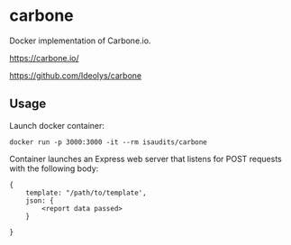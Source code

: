 # carbone

Docker implementation of Carbone.io. 

https://carbone.io/

https://github.com/Ideolys/carbone

## Usage

Launch docker container:

    docker run -p 3000:3000 -it --rm isaudits/carbone

Container launches an Express web server that listens for POST requests with the following body:

    {
        template: "/path/to/template',
        json: {
            <report data passed>
        }
    
    }